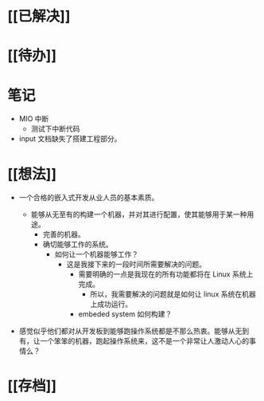 # [[已解决]]

# [[待办]]

# 笔记
- MIO 中断
	- 测试下中断代码
- input 文档缺失了搭建工程部分。

# [[想法]]
- 一个合格的嵌入式开发从业人员的基本素质。
	- 能够从无至有的构建一个机器，并对其进行配置，使其能够用于某一种用途。
		- 完善的机器。
		- 确切能够工作的系统。
			- 如何让一个机器能够工作？
				- 这是我接下来的一段时间所需要解决的问题。
					- 需要明确的一点是我现在的所有功能都将在 Linux 系统上完成。
						- 所以，我需要解决的问题就是如何让 linux 系统在机器上成功运行。
					- embeded system 如何构建？

- 感觉似乎他们都对从开发板到能够跑操作系统都是不那么热衷。能够从无到有，让一个笨笨的机器，跑起操作系统来，这不是一个非常让人激动人心的事情么？

# [[存档]]